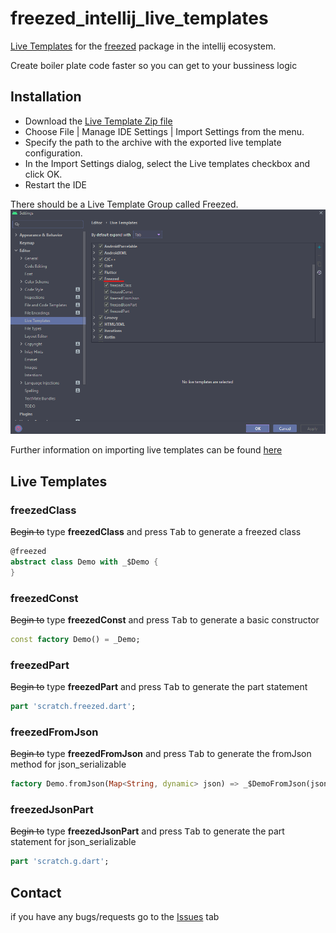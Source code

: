 # freezed_intellij_live_templates
[Live Templates](https://www.jetbrains.com/help/idea/using-live-templates.html) for the [freezed](https://pub.dev/packages/freezed) package in the intellij ecosystem.

Create boiler plate code faster so you can get to your bussiness logic
## Installation

- Download the [Live Template Zip file](freezed_live_templates.zip)
- Choose File | Manage IDE Settings | Import Settings from the menu.
- Specify the path to the archive with the exported live template configuration.
- In the Import Settings dialog, select the Live templates checkbox and click OK.
- Restart the IDE

There should be a Live Template Group called Freezed.
![Freezed Live Template](https://github.com/Tinhorn/freezed_intellij_live_templates/blob/main/resources/Screenshot%202020-12-25%20202705.png "Freezed Live Template")

Further information on importing live templates can be found [here](https://www.jetbrains.com/help/idea/sharing-live-templates.html#import)

## Live Templates

### freezedClass
~~Begin to~~ type __freezedClass__ and press <kbd>Tab</kbd> to generate a freezed class
```dart
@freezed
abstract class Demo with _$Demo {
}
```

### freezedConst
~~Begin to~~ type __freezedConst__ and press <kbd>Tab</kbd> to generate a basic constructor
```dart
const factory Demo() = _Demo;
```

### freezedPart
~~Begin to~~ type __freezedPart__ and press <kbd>Tab</kbd> to generate the part statement
```dart
part 'scratch.freezed.dart';
```

### freezedFromJson
~~Begin to~~ type __freezedFromJson__ and press <kbd>Tab</kbd> to generate the fromJson method for json_serializable
```dart
factory Demo.fromJson(Map<String, dynamic> json) => _$DemoFromJson(json);
```

### freezedJsonPart
~~Begin to~~ type __freezedJsonPart__ and press <kbd>Tab</kbd> to generate the part statement for json_serializable
```dart
part 'scratch.g.dart';
```

## Contact
if you have any bugs/requests go to the [Issues](https://github.com/Tinhorn/freezed_intellij_live_templates/issues) tab

